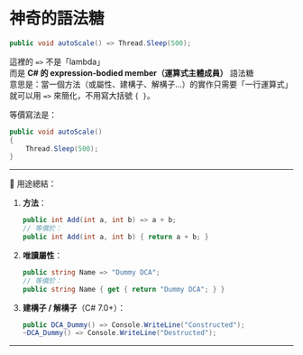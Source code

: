 # 神奇的語法糖

```csharp
public void autoScale() => Thread.Sleep(500);
```

這裡的 `=>` 不是「lambda」  
而是 **C# 的 expression-bodied member（運算式主體成員）** 語法糖  
意思是：當一個方法（或屬性、建構子、解構子…）的實作只需要「一行運算式」  
就可以用 `=>` 來簡化，不用寫大括號 `{ }`。

等價寫法是：

```csharp
public void autoScale()
{
    Thread.Sleep(500);
}
```

---

📌 用途總結：

1. **方法**：

   ```csharp
   public int Add(int a, int b) => a + b;
   // 等價於：
   public int Add(int a, int b) { return a + b; }
   ```

2. **唯讀屬性**：

   ```csharp
   public string Name => "Dummy DCA";
   // 等價於：
   public string Name { get { return "Dummy DCA"; } }
   ```

3. **建構子 / 解構子**（C# 7.0+）：

   ```csharp
   public DCA_Dummy() => Console.WriteLine("Constructed");
   ~DCA_Dummy() => Console.WriteLine("Destructed");
   ```

---






